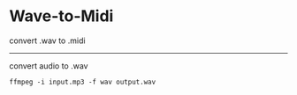 # Wave-to-Midi
convert .wav to .midi

***

convert audio to .wav
```
ffmpeg -i input.mp3 -f wav output.wav
```

